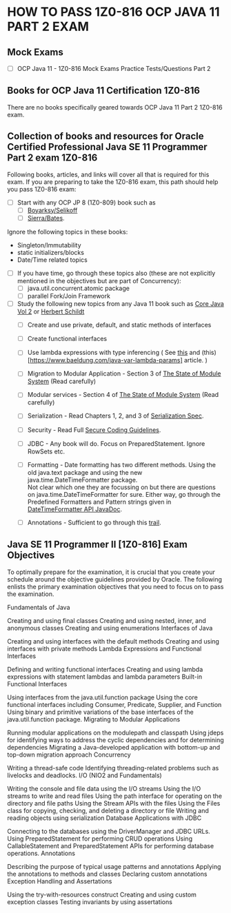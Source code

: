 # HOW TO PASS 1Z0-816 OCP JAVA 11 PART 2 EXAM

## Mock Exams
 - [ ] OCP Java 11 - 1Z0-816 Mock Exams Practice Tests/Questions Part 2
 
## Books for OCP Java 11 Certification 1Z0-816
There are no books specifically geared towards OCP Java 11 Part 2 1Z0-816 exam.
 
##  Collection of books and resources for Oracle Certified Professional Java SE 11 Programmer Part 2 exam 1Z0-816
Following books, articles, and links will cover all that is required for this exam. 
If you are preparing to take the 1Z0-816 exam, this path should help you pass 1Z0-816 exam:
- [ ] Start with any OCP JP 8 (1Z0-809) book such as 
  - [ ] [Boyarksy/Selikoff](https://www.amazon.com/gp/product/1119067901/ref=as_li_tl?ie=UTF8&tag=ewhome-20&camp=1789&creative=9325&linkCode=as2&creativeASIN=1119067901&linkId=394d2034df2322c936e73206cc997d2f) 
  - [ ]  [Sierra/Bates](https://www.amazon.com/gp/product/1119067901/ref=as_li_tl?ie=UTF8&tag=ewhome-20&camp=1789&creative=9325&linkCode=as2&creativeASIN=1119067901&linkId=d35ee432659d13ce49388919aab4ff7d).
  
Ignore the following topics in these books:
 * Singleton/Immutability
 * static initializers/blocks
 * Date/Time related topics<BR/>
- [ ] If you have time, go through these topics also (these are not explicitly mentioned in the objectives but are part of Concurrency):
  - [ ] java.util.concurrent.atomic package 
  - [ ] parallel Fork/Join Framework
- [ ] Study the following new topics from any Java 11 book such as [Core Java Vol 2](https://www.amazon.com/gp/product/0135166314/ref=as_li_tl?ie=UTF8&tag=ewhome-20&camp=1789&creative=9325&linkCode=as2&creativeASIN=0135166314&linkId=3a9e15ad39246637aa07466b16c67293) or [Herbert Schildt](https://www.amazon.com/gp/product/1260440230/ref=as_li_tl?ie=UTF8&tag=ewhome-20&camp=1789&creative=9325&linkCode=as2&creativeASIN=1260440230&linkId=36bafe62c000a21fd49de29474044dc5)
  - [ ] Create and use private, default, and static methods of interfaces
  - [ ] Create functional interfaces 
  - [ ] Use lambda expressions with type inferencing ( See [this](https://www.baeldung.com/java-10-local-variable-type-inference) and (this)[https://www.baeldung.com/java-var-lambda-params] article. )
  - [ ] Migration to Modular Application - Section 3 of [The State of Module System](http://openjdk.java.net/projects/jigsaw/spec/sotms/#compatibility--migration) (Read carefully)
  - [ ] Modular services - Section 4 of [The State of Module System](http://openjdk.java.net/projects/jigsaw/spec/sotms/#services) (Read carefully)
  - [ ] Serialization - Read Chapters 1, 2, and 3 of [Serialization Spec](https://docs.oracle.com/javase/8/docs/platform/serialization/spec/serialTOC.html).
  - [ ] Security - Read Full [Secure Coding Guidelines](https://www.oracle.com/technetwork/java/seccodeguide-139067.html).
  - [ ] JDBC - Any book will do. Focus on PreparedStatement. Ignore RowSets etc. 
  - [ ] Formatting - Date formatting has two different methods. 
  Using the old java.text package and using the new java.time.DateTimeFormatter package.  
  Not clear which one they are focussing on but there are questions on java.time.DateTimeFormatter for sure. 
  Either way, go through the Predefined Formatters and Pattern strings given in [DateTimeFormatter API JavaDoc](https://docs.oracle.com/en/java/javase/11/docs/api/java.base/java/time/format/DateTimeFormatter.html).
  - [ ] Annotations - Sufficient to go through this [trail](https://docs.oracle.com/javase/tutorial/java/annotations/).
  
  
## Java SE 11 Programmer II [1Z0-816] Exam Objectives
To optimally prepare for the examination, it is crucial that you create your schedule around the objective guidelines provided by Oracle. The following enlists the primary examination objectives that you need to focus on to pass the examination.

Fundamentals of Java

Creating and using final classes
Creating and using nested, inner, and anonymous classes
Creating and using enumerations
Interfaces of Java

Creating and using interfaces with the default methods
Creating and using interfaces with private methods
Lambda Expressions and Functional Interfaces

Defining and writing functional interfaces
Creating and using lambda expressions with statement lambdas and lambda parameters
Built-in Functional Interfaces

Using interfaces from the java.util.function package
Using the core functional interfaces including Consumer, Predicate, Supplier, and Function
Using binary and primitive variations of the base interfaces of the java.util.function package.
Migrating to Modular Applications

Running modular applications on the modulepath and classpath
Using jdeps for identifying ways to address the cyclic dependencies and for determining dependencies
Migrating a Java-developed application with bottom-up and top-down migration approach
Concurrency

Writing a thread-safe code
Identifying threading-related problems such as livelocks and deadlocks.
I/O (NIO2 and Fundamentals)

Writing the console and file data using the I/O streams
Using the I/O streams to write and read files
Using the path interface for operating on the directory and file paths
Using the Stream APIs with the files
Using the Files class for copying, checking, and deleting a directory or file
Writing and reading objects using serialization
Database Applications with JDBC

Connecting to the databases using the DriverManager and JDBC URLs.
Using PreparedStatement for performing CRUD operations
Using CallableStatement and PreparedStatement APIs for performing database operations.
Annotations

Describing the purpose of typical usage patterns and annotations
Applying the annotations to methods and classes
Declaring custom annotations
Exception Handling and Assertations

Using the try-with-resources construct
Creating and using custom exception classes
Testing invariants by using assertations  